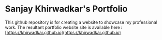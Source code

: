 # Sanjay Khirwadkar's Portfolio

This github repository is for creating a website to showcase my professional work.
The resultant portfolio website site is available here : [https://khirwadkar.github.io](https://khirwadkar.github.io)



